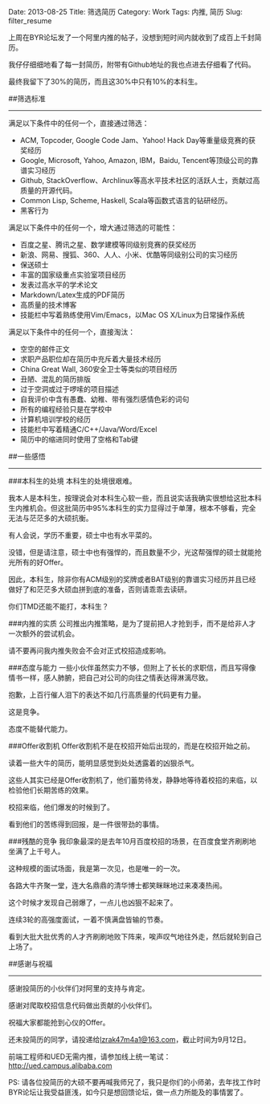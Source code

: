 Date: 2013-08-25
Title: 筛选简历
Category: Work
Tags: 内推, 简历
Slug: filter_resume

上周在BYR论坛发了一个阿里内推的帖子，没想到短时间内就收到了成百上千封简历。

我仔仔细细地看了每一封简历，附带有Github地址的我也点进去仔细看了代码。

最终我留下了30%的简历，而且这30%中只有10%的本科生。

##筛选标准
* * *
满足以下条件中的任何一个，直接通过筛选：

* ACM, Topcoder, Google Code Jam、Yahoo! Hack Day等重量级竞赛的获奖经历
* Google, Microsoft, Yahoo, Amazon, IBM，Baidu, Tencent等顶级公司的靠谱实习经历
* Github, StackOverflow、Archlinux等高水平技术社区的活跃人士，贡献过高质量的开源代码。
* Common Lisp, Scheme, Haskell, Scala等函数式语言的钻研经历。 
* 黑客行为

满足以下条件中的任何一个，增大通过筛选的可能性：

* 百度之星、腾讯之星、数学建模等同级别竞赛的获奖经历
* 新浪、网易、搜狐、360、人人、小米、优酷等同级别公司的实习经历
* 保送硕士
* 丰富的国家级重点实验室项目经历
* 发表过高水平的学术论文
* Markdown/Latex生成的PDF简历
* 高质量的技术博客
* 技能栏中写着熟练使用Vim/Emacs，以Mac OS X/Linux为日常操作系统

满足以下条件中的任何一个，直接淘汰：

* 空空的邮件正文
* 求职产品职位却在简历中充斥着大量技术经历
* China Great Wall, 360安全卫士等类似的项目经历
* 丑陋、混乱的简历排版
* 过于空洞或过于啰嗦的项目描述
* 自我评价中含有愚蠢、幼稚、带有强烈感情色彩的词句
* 所有的编程经验只是在学校中
* 计算机培训学校的经历
* 技能栏中写着精通C/C++/Java/Word/Excel
* 简历中的缩进同时使用了空格和Tab键

##一些感悟
* * *
###本科生的处境
本科生的处境很艰难。

我本人是本科生，按理说会对本科生心软一些，而且说实话我确实很想给这批本科生内推机会。但这批简历中95%本科生的实力显得过于单薄，根本不够看，完全无法与茫茫多的大硕抗衡。

有人会说，学历不重要，硕士中也有水平菜的。

没错，但是请注意，硕士中也有强悍的，而且数量不少，光这帮强悍的硕士就能抢光所有的好Offer。

因此，本科生，除非你有ACM级别的奖牌或者BAT级别的靠谱实习经历并且已经做好了和茫茫多大硕血拼到底的准备，否则请乖乖去读研。

你们TMD还能不能打，本科生？

###内推的实质
公司推出内推策略，是为了提前把人才抢到手，而不是给非人才一次额外的尝试机会。

请不要再问我内推失败会不会对正式校招造成影响。

###态度与能力
一些小伙伴虽然实力不够，但附上了长长的求职信，而且写得像情书一样，感人肺腑，把自己对公司的向往之情表达得淋漓尽致。

抱歉，上百行催人泪下的表达不如几行高质量的代码更有力量。

这是竞争。

态度不能替代能力。

###Offer收割机
Offer收割机不是在校招开始后出现的，而是在校招开始之前。

读着一些大牛的简历，能明显感觉到处处透露着的凶狠杀气。

这些人其实已经是Offer收割机了，他们蓄势待发，静静地等待着校招的来临，以检验他们长期苦练的效果。

校招来临，他们爆发的时候到了。

看到他们的苦练得到回报，是一件很带劲的事情。

###残酷的竞争
我印象最深的是去年10月百度校招的场景，在百度食堂齐刷刷地坐满了上千号人。

这种规模的面试场面，我是第一次见，也是唯一的一次。

各路大牛齐聚一堂，连大名鼎鼎的清华博士都笑眯眯地过来凑凑热闹。

这个时候才发现自己弱爆了，一点儿也凶狠不起来了。

连续3轮的高强度面试，一着不慎满盘皆输的节奏。

看到大批大批优秀的人才齐刷刷地败下阵来，唉声叹气地往外走，然后就轮到自己上场了。

##感谢与祝福
* * *
感谢投简历的小伙伴们对阿里的支持与肯定。

感谢对爬取校招信息代码做出贡献的小伙伴们。

祝福大家都能抢到心仪的Offer。

还未投简历的同学，请投递给<lzrak47m4a1@163.com>，截止时间为9月12日。

前端工程师和UED无需内推，请参加线上统一笔试：<http://ued.campus.alibaba.com>

PS: 请各位投简历的大硕不要再喊我师兄了，我只是你们的小师弟，去年找工作时BYR论坛让我受益匪浅，如今只是想回馈论坛，做一点力所能及的事情罢了。






